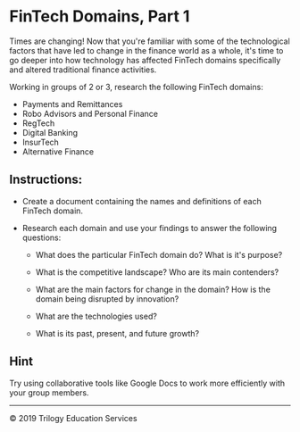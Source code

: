# FinTech Domains, Part 1

Times are changing! Now that you're familiar with some of the technological factors that have led to change in the finance world as a whole, it's time to go deeper into how technology has affected FinTech domains specifically and altered traditional finance activities. 

Working in groups of 2 or 3, research the following FinTech domains:

* Payments and Remittances
* Robo Advisors and Personal Finance
* RegTech
* Digital Banking
* InsurTech
* Alternative Finance

## Instructions: 

* Create a document containing the names and definitions of each FinTech domain.

* Research each domain and use your findings to answer the following questions:

    * What does the particular FinTech domain do? What is it's purpose?

    * What is the competitive landscape? Who are its main contenders?

    * What are the main factors for change in the domain? How is the domain being disrupted by innovation?

    * What are the technologies used?

    * What is its past, present, and future growth?

## Hint

Try using collaborative tools like Google Docs to work more efficiently with your group members. 

---

© 2019 Trilogy Education Services
